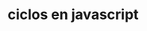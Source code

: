 ---
title: ciclos en javascript
image: first-post.jpg
tags:
  - Front-end
  - Programming
  - Career
sitemap: false
---